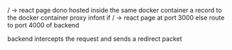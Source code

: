 / -> react page
dono hosted inside the same docker container
a record to the docker container
proxy infont
if / -> react page at port 3000
else route to port 4000 of backend

backend intercepts the request and sends a redirect packet
